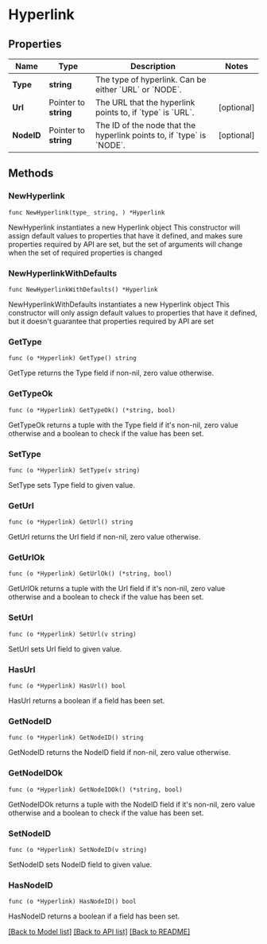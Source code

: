 # Hyperlink

## Properties

Name | Type | Description | Notes
------------ | ------------- | ------------- | -------------
**Type** | **string** | The type of hyperlink. Can be either &#x60;URL&#x60; or &#x60;NODE&#x60;. | 
**Url** | Pointer to **string** | The URL that the hyperlink points to, if &#x60;type&#x60; is &#x60;URL&#x60;. | [optional] 
**NodeID** | Pointer to **string** | The ID of the node that the hyperlink points to, if &#x60;type&#x60; is &#x60;NODE&#x60;. | [optional] 

## Methods

### NewHyperlink

`func NewHyperlink(type_ string, ) *Hyperlink`

NewHyperlink instantiates a new Hyperlink object
This constructor will assign default values to properties that have it defined,
and makes sure properties required by API are set, but the set of arguments
will change when the set of required properties is changed

### NewHyperlinkWithDefaults

`func NewHyperlinkWithDefaults() *Hyperlink`

NewHyperlinkWithDefaults instantiates a new Hyperlink object
This constructor will only assign default values to properties that have it defined,
but it doesn't guarantee that properties required by API are set

### GetType

`func (o *Hyperlink) GetType() string`

GetType returns the Type field if non-nil, zero value otherwise.

### GetTypeOk

`func (o *Hyperlink) GetTypeOk() (*string, bool)`

GetTypeOk returns a tuple with the Type field if it's non-nil, zero value otherwise
and a boolean to check if the value has been set.

### SetType

`func (o *Hyperlink) SetType(v string)`

SetType sets Type field to given value.


### GetUrl

`func (o *Hyperlink) GetUrl() string`

GetUrl returns the Url field if non-nil, zero value otherwise.

### GetUrlOk

`func (o *Hyperlink) GetUrlOk() (*string, bool)`

GetUrlOk returns a tuple with the Url field if it's non-nil, zero value otherwise
and a boolean to check if the value has been set.

### SetUrl

`func (o *Hyperlink) SetUrl(v string)`

SetUrl sets Url field to given value.

### HasUrl

`func (o *Hyperlink) HasUrl() bool`

HasUrl returns a boolean if a field has been set.

### GetNodeID

`func (o *Hyperlink) GetNodeID() string`

GetNodeID returns the NodeID field if non-nil, zero value otherwise.

### GetNodeIDOk

`func (o *Hyperlink) GetNodeIDOk() (*string, bool)`

GetNodeIDOk returns a tuple with the NodeID field if it's non-nil, zero value otherwise
and a boolean to check if the value has been set.

### SetNodeID

`func (o *Hyperlink) SetNodeID(v string)`

SetNodeID sets NodeID field to given value.

### HasNodeID

`func (o *Hyperlink) HasNodeID() bool`

HasNodeID returns a boolean if a field has been set.


[[Back to Model list]](../README.md#documentation-for-models) [[Back to API list]](../README.md#documentation-for-api-endpoints) [[Back to README]](../README.md)


